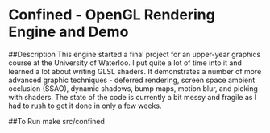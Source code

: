 Confined - OpenGL Rendering Engine and Demo
============================================


##Description
This engine started a final project for an upper-year graphics course at the University of Waterloo.
I put quite a lot of time into it and learned a lot about writing GLSL shaders.
It demonstrates a number of more advanced graphic techniques - deferred rendering, screen space ambient occlusion (SSAO), dynamic shadows, bump maps, motion blur, and picking with shaders.
The state of the code is currently a bit messy and fragile as I had to rush to get it done in only a few weeks.

##To Run
make
src/confined

